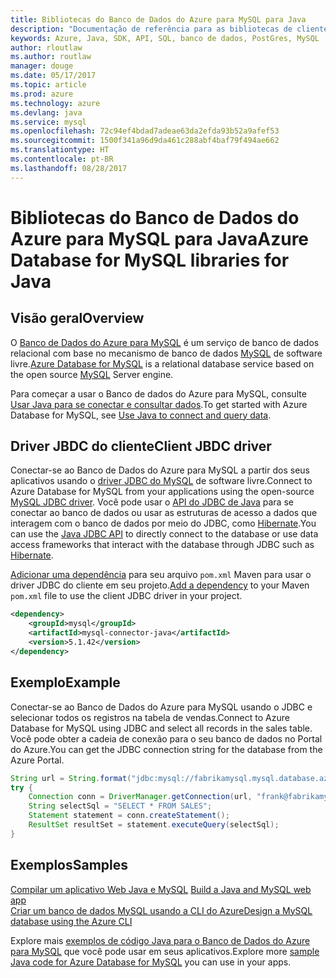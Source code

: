 ```yaml
---
title: Bibliotecas do Banco de Dados do Azure para MySQL para Java
description: "Documentação de referência para as bibliotecas de cliente de Java para o Banco de Dados do Azure para MySQL"
keywords: Azure, Java, SDK, API, SQL, banco de dados, PostGres, MySQL
author: rloutlaw
ms.author: routlaw
manager: douge
ms.date: 05/17/2017
ms.topic: article
ms.prod: azure
ms.technology: azure
ms.devlang: java
ms.service: mysql
ms.openlocfilehash: 72c94ef4bdad7adeae63da2efda93b52a9afef53
ms.sourcegitcommit: 1500f341a96d9da461c288abf4baf79f494ae662
ms.translationtype: HT
ms.contentlocale: pt-BR
ms.lasthandoff: 08/28/2017
---
```

# <a name="azure-database-for-mysql-libraries-for-java"></a><span data-ttu-id="c410c-104">Bibliotecas do Banco de Dados do Azure para MySQL para Java</span><span class="sxs-lookup"><span data-stu-id="c410c-104">Azure Database for MySQL libraries for Java</span></span>

## <a name="overview"></a><span data-ttu-id="c410c-105">Visão geral</span><span class="sxs-lookup"><span data-stu-id="c410c-105">Overview</span></span>

<span data-ttu-id="c410c-106">O [Banco de Dados do Azure para MySQL](/azure/sql-database/sql-database-technical-overview) é um serviço de banco de dados relacional com base no mecanismo de banco de dados [MySQL](https://www.mysql.com/) de software livre.</span><span class="sxs-lookup"><span data-stu-id="c410c-106">[Azure Database for MySQL](/azure/sql-database/sql-database-technical-overview) is a relational database service based on the open source [MySQL](https://www.mysql.com/) Server engine.</span></span> 

<span data-ttu-id="c410c-107">Para começar a usar o Banco de dados do Azure para MySQL, consulte [Usar Java para se conectar e consultar dados](/azure/mysql/connect-java).</span><span class="sxs-lookup"><span data-stu-id="c410c-107">To get started with Azure Database for MySQL, see [Use Java to connect and query data](/azure/mysql/connect-java).</span></span>

## <a name="client-jbdc-driver"></a><span data-ttu-id="c410c-108">Driver JBDC do cliente</span><span class="sxs-lookup"><span data-stu-id="c410c-108">Client JBDC driver</span></span>

<span data-ttu-id="c410c-109">Conectar-se ao Banco de Dados do Azure para MySQL a partir dos seus aplicativos usando o [driver JDBC do MySQL](https://dev.mysql.com/downloads/connector/j/) de software livre.</span><span class="sxs-lookup"><span data-stu-id="c410c-109">Connect to Azure Database for MySQL from your applications using the open-source [MySQL JDBC driver](https://dev.mysql.com/downloads/connector/j/).</span></span> <span data-ttu-id="c410c-110">Você pode usar o [API do JDBC de Java](https://docs.oracle.com/javase/8/docs/technotes/guides/jdbc/) para se conectar ao banco de dados ou usar as estruturas de acesso a dados que interagem com o banco de dados por meio do JDBC, como [Hibernate](http://hibernate.org/).</span><span class="sxs-lookup"><span data-stu-id="c410c-110">You can use the [Java JDBC API](https://docs.oracle.com/javase/8/docs/technotes/guides/jdbc/) to directly connect to the database or use data access frameworks that interact with the database through JDBC such as [Hibernate](http://hibernate.org/).</span></span>

<span data-ttu-id="c410c-111">[Adicionar uma dependência](https://maven.apache.org/guides/getting-started/index.html#How_do_I_use_external_dependencies) para seu arquivo `pom.xml` Maven para usar o driver JDBC do cliente em seu projeto.</span><span class="sxs-lookup"><span data-stu-id="c410c-111">[Add a dependency](https://maven.apache.org/guides/getting-started/index.html#How_do_I_use_external_dependencies) to your Maven `pom.xml` file to use the client JDBC driver in your project.</span></span>  

```XML
<dependency>
    <groupId>mysql</groupId>
    <artifactId>mysql-connector-java</artifactId>
    <version>5.1.42</version>
</dependency>
```   

## <a name="example"></a><span data-ttu-id="c410c-112">Exemplo</span><span class="sxs-lookup"><span data-stu-id="c410c-112">Example</span></span>

<span data-ttu-id="c410c-113">Conectar-se ao Banco de Dados do Azure para MySQL usando o JDBC e selecionar todos os registros na tabela de vendas.</span><span class="sxs-lookup"><span data-stu-id="c410c-113">Connect to Azure Database for MySQL using JDBC and select all records in the sales table.</span></span> <span data-ttu-id="c410c-114">Você pode obter a cadeia de conexão para o seu banco de dados no Portal do Azure.</span><span class="sxs-lookup"><span data-stu-id="c410c-114">You can get the JDBC connection string for the database from the Azure Portal.</span></span>

```java
String url = String.format("jdbc:mysql://fabrikamysql.mysql.database.azure.com:3306/fabrikamdb?verifyServerCertificate=true&useSSL=true&requireSSL=false");
try {
    Connection conn = DriverManager.getConnection(url, "frank@fabrikamysql", "aBcDeFgHiJkL");
    String selectSql = "SELECT * FROM SALES";
    Statement statement = conn.createStatement();
    ResultSet resultSet = statement.executeQuery(selectSql);
}
```

## <a name="samples"></a><span data-ttu-id="c410c-115">Exemplos</span><span class="sxs-lookup"><span data-stu-id="c410c-115">Samples</span></span>

<span data-ttu-id="c410c-116">[Compilar um aplicativo Web Java e MySQL](/azure/app-service-web/app-service-web-tutorial-java-mysql) </span><span class="sxs-lookup"><span data-stu-id="c410c-116">[Build a Java and MySQL web app](/azure/app-service-web/app-service-web-tutorial-java-mysql) </span></span>  
[<span data-ttu-id="c410c-117">Criar um banco de dados MySQL usando a CLI do Azure</span><span class="sxs-lookup"><span data-stu-id="c410c-117">Design a MySQL database using the Azure CLI</span></span>](/azure/mysql/tutorial-design-database-using-cli)   

<span data-ttu-id="c410c-118">Explore mais [exemplos de código Java para o Banco de Dados do Azure para MySQL](https://azure.microsoft.com/resources/samples/?platform=java&term=mysql) que você pode usar em seus aplicativos.</span><span class="sxs-lookup"><span data-stu-id="c410c-118">Explore more [sample Java code for Azure Database for MySQL](https://azure.microsoft.com/resources/samples/?platform=java&term=mysql) you can use in your apps.</span></span>
